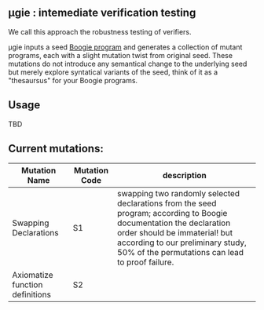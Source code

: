 ## μgie : intemediate verification testing

We call this approach the robustness testing of verifiers. 

μgie inputs a seed [Boogie program](https://github.com/boogie-org/boogie) and generates a collection of mutant programs, each with a slight mutation twist from original seed. These mutations do not introduce any semantical change to the underlying seed but merely explore syntatical variants of the seed, think of it as a "thesaursus" for your Boogie programs. 


## Usage 
TBD 

## Current mutations: 
| Mutation Name | Mutation Code | description |
| --------------|---------------| -----------| 
| Swapping Declarations | S1 |  swapping two randomly selected declarations from the seed program; according to Boogie documentation the declaration order should be immaterial! but according to our preliminary study, 50% of the permutations can lead to proof failure. | 
| Axiomatize function definitions | S2 | | 

<!-- Whenever you commit to this repository, GitHub Pages will run [Jekyll](https://jekyllrb.com/) to rebuild the pages in your site, from the content in your Markdown files. -->

<!-- ### Markdown -->

<!-- Markdown is a lightweight and easy-to-use syntax for styling your writing. It includes conventions for -->

<!-- ```markdown -->
<!-- Syntax highlighted code block -->

<!-- # Header 1 -->
<!-- ## Header 2 -->
<!-- ### Header 3 -->

<!-- - Bulleted -->
<!-- - List -->

<!-- 1. Numbered -->
<!-- 2. List -->

<!-- **Bold** and _Italic_ and `Code` text -->

<!-- [Link](url) and ![Image](src) -->
<!-- ``` -->

<!-- For more details see [GitHub Flavored Markdown](https://guides.github.com/features/mastering-markdown/). -->

<!-- ### Jekyll Themes -->

<!-- Your Pages site will use the layout and styles from the Jekyll theme you have selected in your [repository settings](https://github.com/emptylambda/mu-gie/settings). The name of this theme is saved in the Jekyll `_config.yml` configuration file. -->

<!-- ### Support or Contact -->

<!-- Having trouble with Pages? Check out our [documentation](https://help.github.com/categories/github-pages-basics/) or [contact support](https://github.com/contact) and we’ll help you sort it out. -->
